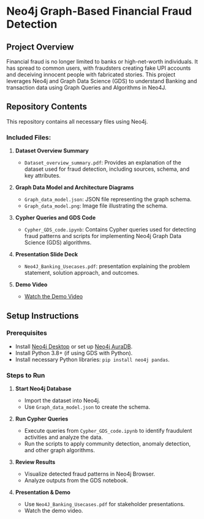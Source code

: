 # Neo4j Graph-Based Financial Fraud Detection

## Project Overview
Financial fraud is no longer limited to banks or high-net-worth individuals. It has spread to common users, with fraudsters creating fake UPI accounts and deceiving innocent people with fabricated stories. This project leverages Neo4j and Graph Data Science (GDS) to understand Banking and transaction data using Graph Queries and Algorithms in Neo4J. 

## Repository Contents
This repository contains all necessary files using Neo4j.

### Included Files:
1. **Dataset Overview Summary**
   - `Dataset_overview_summary.pdf`: Provides an explanation of the dataset used for fraud detection, including sources, schema, and key attributes.

2. **Graph Data Model and Architecture Diagrams**
   - `Graph_data_model.json`: JSON file representing the graph schema.
   - `Graph_data_model.png`: Image file illustrating the schema.

3. **Cypher Queries and GDS Code**
   - `Cypher_GDS_code.ipynb`: Contains Cypher queries used for detecting fraud patterns and scripts for implementing Neo4j Graph Data Science (GDS) algorithms.

4. **Presentation Slide Deck**
   - `Neo4J_Banking_Usecases.pdf`: presentation explaining the problem statement, solution approach, and outcomes.

5. **Demo Video**
   - [Watch the Demo Video](https://youtu.be/78lDCSg9AYY)

## Setup Instructions
### Prerequisites
- Install [Neo4j Desktop](https://neo4j.com/download/) or set up [Neo4j AuraDB](https://neo4j.com/cloud/aura/).
- Install Python 3.8+ (if using GDS with Python).
- Install necessary Python libraries: `pip install neo4j pandas`.

### Steps to Run
1. **Start Neo4j Database**
   - Import the dataset into Neo4j.
   - Use `Graph_data_model.json` to create the schema.

2. **Run Cypher Queries**
   - Execute queries from `Cypher_GDS_code.ipynb` to identify fraudulent activities and analyze the data.
   - Run the scripts to apply community detection, anomaly detection, and other graph algorithms.

3. **Review Results**
   - Visualize detected fraud patterns in Neo4j Browser.
   - Analyze outputs from the GDS notebook.

4. **Presentation & Demo**
   - Use `Neo4J_Banking_Usecases.pdf` for stakeholder presentations.
   - Watch the demo video.
